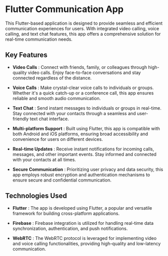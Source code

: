 # Flutter Communication App
This Flutter-based application is designed to provide seamless and efficient communication experiences for users. With integrated video calling, voice calling, and text chat features, this app offers a comprehensive solution for real-time communication needs.

## Key Features
- **Video Calls** : Connect with friends, family, or colleagues through high-quality video calls. Enjoy face-to-face conversations and stay connected regardless of the distance.

- **Voice Calls** : Make crystal-clear voice calls to individuals or groups. Whether it's a quick catch-up or a conference call, this app ensures reliable and smooth audio communication.

- **Text Chat** : Send instant messages to individuals or groups in real-time. Stay connected with your contacts through a seamless and user-friendly text chat interface.

- **Multi-platform Support** : Built using Flutter, this app is compatible with both Android and iOS platforms, ensuring broad accessibility and convenience for users on different devices.

- **Real-time Updates** : Receive instant notifications for incoming calls, messages, and other important events. Stay informed and connected with your contacts at all times.

- **Secure Communication** : Prioritizing user privacy and data security, this app employs robust encryption and authentication mechanisms to ensure secure and confidential communication.

## Technologies Used
- **Flutter** : The app is developed using Flutter, a popular and versatile framework for building cross-platform applications.

- **Firebase** : Firebase integration is utilized for handling real-time data synchronization, authentication, and push notifications.

- **WebRTC** : The WebRTC protocol is leveraged for implementing video and voice calling functionalities, providing high-quality and low-latency communication.
